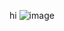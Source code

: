 hi
![image](https://github.com/raiten16/C-Embedded-labs/assets/64745859/3cca83e8-68cb-4bbb-9d80-993c47d9e283)
